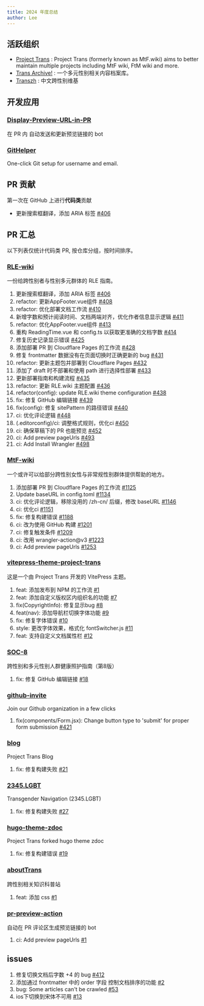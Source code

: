 ```yaml
---
title: 2024 年度总结
author: Lee
---
```


## 活跃组织

- [Project Trans](https://github.com/project-trans) : Project Trans (formerly known as MtF.wiki) aims to better maintain multiple projects including MtF wiki, FtM wiki and more.
- [Trans Archive!](https://github.com/trans-archive) : 一个多元性别相关内容档案库。
- [Transzh](https://github.com/transzh-org) : 中文跨性别维基

## 开发应用

### [Display-Preview-URL-in-PR](https://github.com/Leetfs/Display-Preview-URL-in-PR)

在 PR 内 自动发送和更新预览链接的 bot

### [GitHelper](https://github.com/Leetfs/GitHelper)

One-click Git setup for username and email.

## PR 贡献

第一次在 GitHub 上进行**代码类**贡献

- 更新搜索框翻译，添加 ARIA 标签 [#406](https://github.com/project-trans/RLE-wiki/pull/406)

## PR 汇总

以下列表仅统计代码类 PR, 按仓库分组，按时间排序。

### [RLE-wiki](https://github.com/project-trans/RLE-wiki)

一份给跨性别者与性别多元群体的 RLE 指南。

1. 更新搜索框翻译，添加 ARIA 标签 [#406](https://github.com/project-trans/RLE-wiki/pull/406)
1. refactor: 更新AppFooter.vue组件 [#408](https://github.com/project-trans/RLE-wiki/pull/408)
1. refactor: 优化部署文档工作流 [#410](https://github.com/project-trans/RLE-wiki/pull/410)
1. 新增字数和预计阅读时间、文档两端对齐，优化作者信息显示逻辑 [#411](https://github.com/project-trans/RLE-wiki/pull/411)
1. refactor: 优化AppFooter.vue组件 [#413](https://github.com/project-trans/RLE-wiki/pull/413)
1. 重构 ReadingTime.vue 和 config.ts 以获取更准确的文档字数 [#414](https://github.com/project-trans/RLE-wiki/pull/414)
1. 修复历史记录显示错误 [#425](https://github.com/project-trans/RLE-wiki/pull/425)
1. 添加部署 PR 到 Cloudflare Pages 的工作流 [#428](https://github.com/project-trans/RLE-wiki/pull/428)
1. 修复 frontmatter 数据没有在页面切换时正确更新的 bug [#431](https://github.com/project-trans/RLE-wiki/pull/431)
1. refactor: 更新主题包并部署到 Cloudflare Pages [#432](https://github.com/project-trans/RLE-wiki/pull/432)
1. 添加了 draft 时不部署和使用 path 进行选择性部署 [#433](https://github.com/project-trans/RLE-wiki/pull/433)
1. 更新部署指南和构建流程 [#435](https://github.com/project-trans/RLE-wiki/pull/435)
1. refactor: 更新 RLE.wiki 主题配置 [#436](https://github.com/project-trans/RLE-wiki/pull/436)
1. refactor(config): update RLE.wiki theme configuration [#438](https://github.com/project-trans/RLE-wiki/pull/438)
1. fix: 修复 GitHub 编辑链接 [#439](https://github.com/project-trans/RLE-wiki/pull/439)
1. fix(config): 修复 sitePattern 的路径错误 [#440](https://github.com/project-trans/RLE-wiki/pull/440)
1. ci: 优化评论逻辑 [#448](https://github.com/project-trans/RLE-wiki/pull/448)
1. (.editorconfig)/ci: 调整格式规则，优化ci [#450](https://github.com/project-trans/RLE-wiki/pull/450)
1. ci: 确保草稿下的 PR 也能预览 [#452](https://github.com/project-trans/RLE-wiki/pull/452)
1. ci: Add preview pageUrls [#493](https://github.com/project-trans/RLE-wiki/pull/493)
1. ci: Add Install Wrangler [#498](https://github.com/project-trans/RLE-wiki/pull/498)

### [MtF-wiki](https://github.com/project-trans/MtF-wiki)

一个或许可以给部分跨性别女性与非常规性别群体提供帮助的地方。

1. 添加部署 PR 到 Cloudflare Pages 的工作流 [#1125](https://github.com/project-trans/MtF-wiki/pull/1125)
1. Update baseURL in config.toml [#1134](https://github.com/project-trans/MtF-wiki/pull/1134)
1. ci: 优化评论逻辑，移除没用的 /zh-cn/ 后缀，修改 baseURL [#1146](https://github.com/project-trans/MtF-wiki/pull/1146)
1. ci: 优化ci [#1151](https://github.com/project-trans/MtF-wiki/pull/1151)
1. fix: 修复构建错误 [#1188](https://github.com/project-trans/MtF-wiki/pull/1188)
1. ci: 改为使用 GitHub 构建 [#1201](https://github.com/project-trans/MtF-wiki/pull/1201)
1. ci: 修复触发条件 [#1209](https://github.com/project-trans/MtF-wiki/pull/1209)
1. ci: 改用 wrangler-action@v3 [#1223](https://github.com/project-trans/MtF-wiki/pull/1223)
1. ci: Add preview pageUrls [#1253](https://github.com/project-trans/MtF-wiki/pull/1253)

### [vitepress-theme-project-trans](https://github.com/project-trans/vitepress-theme-project-trans)

这是一个由 Project Trans 开发的 VitePress 主题。

1. feat: 添加发布到 NPM 的工作流 [#1](https://github.com/project-trans/vitepress-theme-project-trans/pull/1)
1. feat: 添加自定义版权区内组织名的功能 [#7](https://github.com/project-trans/vitepress-theme-project-trans/pull/7)
1. fix(CopyrightInfo): 修复显示bug [#8](https://github.com/project-trans/vitepress-theme-project-trans/pull/8)
1. feat(nav): 添加导航栏切换字体功能 [#9](https://github.com/project-trans/vitepress-theme-project-trans/pull/9)
1. fix: 修复字体错误 [#10](https://github.com/project-trans/vitepress-theme-project-trans/pull/10)
1. style: 更改字体效果，格式化 fontSwitcher.js [#11](https://github.com/project-trans/vitepress-theme-project-trans/pull/11)
1. feat: 支持自定义文档属性栏 [#12](https://github.com/project-trans/vitepress-theme-project-trans/pull/12)

### [SOC-8](https://github.com/project-trans/SOC-8/)

跨性别和多元性别人群健康照护指南（第8版）

1. fix: 修复 GitHub 编辑链接 [#18](https://github.com/project-trans/SOC-8/pull/18)

### [github-invite](https://github.com/squarestack/github-invite)

Join our Github organization in a few clicks

1. fix(components/Form.jsx): Change button type to 'submit' for proper form submission [#421](https://github.com/squarestack/github-invite/pull/421)

### [blog](https://github.com/project-trans/blog/)

Project Trans Blog

1. fix: 修复构建失败 [#21](https://github.com/project-trans/blog/pull/21)

### [2345.LGBT](https://github.com/project-trans/2345.LGBT)

Transgender Navigation (2345.LGBT)

1. fix: 修复构建失败 [#27](https://github.com/project-trans/2345.LGBT/pull/27)

### [hugo-theme-zdoc](https://github.com/project-trans/hugo-theme-zdoc)

Project Trans forked hugo theme zdoc

1. fix: 修复构建错误 [#19](https://github.com/project-trans/hugo-theme-zdoc/pull/19)

### [aboutTrans](https://github.com/Transzh-Program/aboutTrans)

跨性别相关知识科普站

1. feat: 添加 css [#1](https://github.com/Transzh-Program/aboutTrans/pull/1)

### [pr-preview-action](https://github.com/project-trans/pr-preview-action)

自动在 PR 评论区生成预览链接的 bot

1. ci: Add preview pageUrls [#1](https://github.com/project-trans/pr-preview-action/pull/1)

## issues

1. 修复切换文档后字数 +4 的 bug [#412](https://github.com/project-trans/RLE-wiki/issues/412)
1. 添加通过 frontmatter 中的 order 字段 控制文档排序的功能 [#2](https://github.com/project-trans/vitepress-theme-project-trans/issues/2)
1. bug: Some articles can't be crawled [#53](https://github.com/jooooock/wechat-article-exporter/issues/53)
1. ios下切换到宋体不可用 [#13](https://github.com/project-trans/vitepress-theme-project-trans/issues/13)
